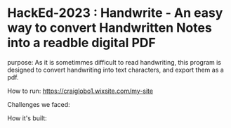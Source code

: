 # HackEd-2023 : Handwrite - An easy way to convert Handwritten Notes into a readble digital PDF

purpose:
  As it is sometimmes difficult to read handwriting, this program is designed to convert handwriting into text characters, and export them as a pdf.

How to run:
  https://craiglobo1.wixsite.com/my-site
 
Challenges we faced:
  
How it's built:
  
  
 
